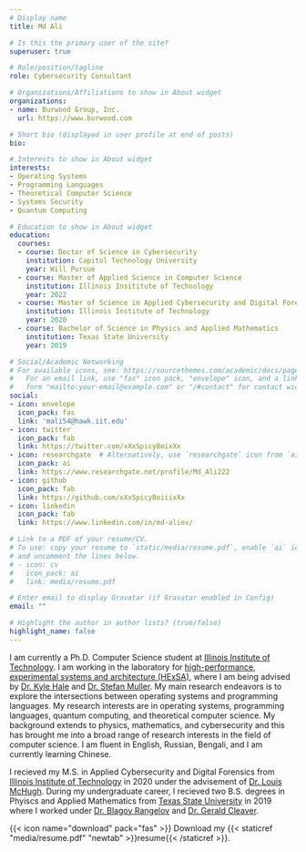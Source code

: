```yaml
---
# Display name
title: Md Ali

# Is this the primary user of the site?
superuser: true

# Role/position/tagline
role: Cybersecurity Consultant

# Organizations/Affiliations to show in About widget
organizations:
- name: Burwood Group, Inc.
  url: https://www.burwood.com

# Short bio (displayed in user profile at end of posts)
bio: 

# Interests to show in About widget
interests:
- Operating Systems 
- Programming Languages
- Theoretical Computer Science
- Systems Security
- Quantum Computing 

# Education to show in About widget
education:
  courses:
  - course: Doctor of Science in Cybersecurity 
    institution: Capitol Technology University
    year: Will Pursue
  - course: Master of Applied Science in Computer Science 
    institution: Illinois Insititute of Technology
    year: 2022
  - course: Master of Science in Applied Cybersecurity and Digital Forensics
    institution: Illinois Institute of Technology
    year: 2020
  - course: Bachelor of Science in Physics and Applied Mathematics
    institution: Texas State University 
    year: 2019

# Social/Academic Networking
# For available icons, see: https://sourcethemes.com/academic/docs/page-builder/#icons
#   For an email link, use "fas" icon pack, "envelope" icon, and a link in the
#   form "mailto:your-email@example.com" or "/#contact" for contact widget.
social:
- icon: envelope
  icon_pack: fas
  link: 'mali54@hawk.iit.edu'
- icon: twitter
  icon_pack: fab
  link: https://twitter.com/xXxSpicyBoixXx
- icon: researchgate  # Alternatively, use `researchgate` icon from `ai` icon pack
  icon_pack: ai
  link: https://www.researchgate.net/profile/Md_Ali222
- icon: github
  icon_pack: fab
  link: https://github.com/xXxSpicyBoiiixXx
- icon: linkedin
  icon_pack: fab
  link: https://www.linkedin.com/in/md-aliev/

# Link to a PDF of your resume/CV.
# To use: copy your resume to `static/media/resume.pdf`, enable `ai` icons in `params.toml`, 
# and uncomment the lines below.
# - icon: cv
#   icon_pack: ai
#   link: media/resume.pdf

# Enter email to display Gravatar (if Gravatar enabled in Config)
email: ""

# Highlight the author in author lists? (true/false)
highlight_name: false
---
```


I am currently a Ph.D. Computer Science student at [Illinois Institute of Technology](https://www.iit.edu). I am working in the laboratory for [high-performance, experimental systems and architecture (HExSA)](https://github.com/HExSA-Lab), where I am being advised by [Dr. Kyle Hale](https://www.halek.co) and [Dr. Stefan Muller](http://cs.iit.edu/~smuller/). My main research endeavors is to explore the intersections between operating systems and programming languages.  My research interests are in operating systems, programming languages, quantum computing, and theoretical computer science. My background extends to physics, mathematics, and cybersecurity and this has brought me into a broad range of research interests in the field of computer science. I am fluent in English, Russian, Bengali, and I am currently learning Chinese.

I recieved my M.S. in Applied Cybersecurity and Digital Forensics from [Illinois Institute of Technology](https://www.iit.edu) in 2020 under the advisement of [Dr. Louis McHugh](https://www.linkedin.com/in/louismchugh/). During my undergraduate career, I recieved two B.S. degrees in Phyiscs and Applied Mathematics from [Texas State University](https://www.txstate.edu) in 2019 where I worked under [Dr. Blagoy Rangelov](https://blagoyrangelov.com) and [Dr. Gerald Cleaver](https://en.wikipedia.org/wiki/Gerald_B._Cleaver).   


{{< icon name="download" pack="fas" >}} Download my {{< staticref "media/resume.pdf" "newtab" >}}resume{{< /staticref >}}.
